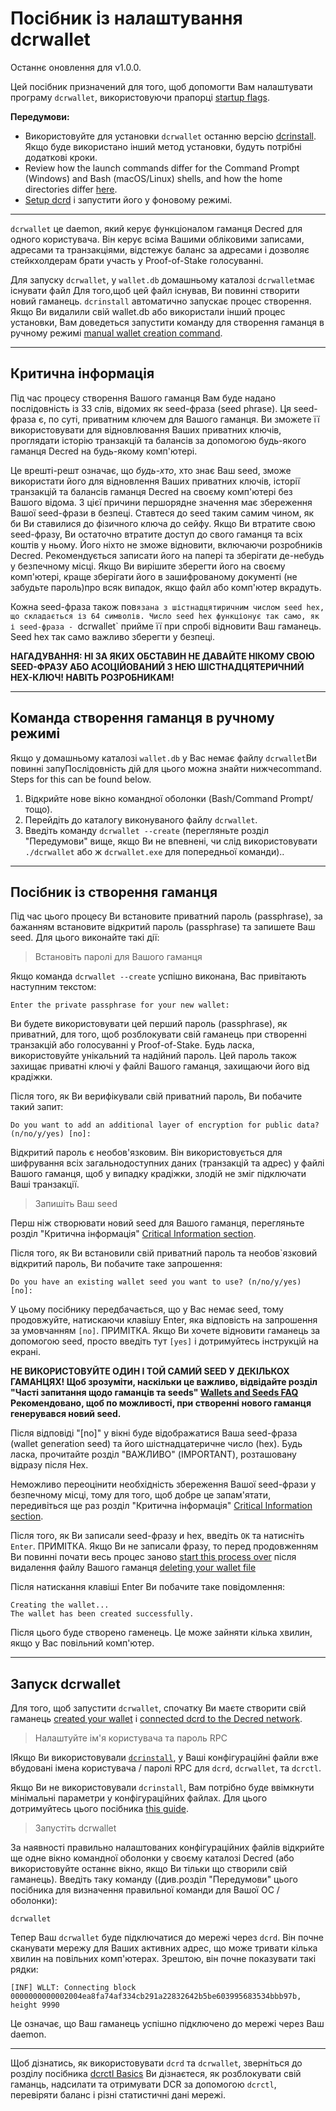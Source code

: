 # Посібник із налаштування dcrwallet 

Останнє оновлення для v1.0.0.

Цей посібник призначений для того, щоб допомогти Вам налаштувати програму `dcrwallet`, використовуючи прапорці [startup flags](/getting-started/startup-basics.md#startup-command-flags). 

**Передумови:**

- Використовуйте для установки `dcrwallet` останню версію [dcrinstall](/getting-started/user-guides/cli-installation.md).  Якщо буде використано інший метод установки, будуть потрібні додаткові кроки.
- Review how the launch commands differ for the Command Prompt (Windows) and Bash (macOS/Linux) shells, and how the home directories differ [here](/getting-started/cli-differences.md).
- [Setup dcrd](/getting-started/user-guides/dcrd-setup.md) і запустити його у фоновому режимі.

---

`dcrwallet` це daemon, який керує функціоналом гаманця Decred для одного користувача. Він керує всіма Вашими обліковими записами, адресами та транзакціями, відстежує баланс за адресами і дозволяє стейкхолдерам брати участь у Proof-of-Stake голосуванні.

Для запуску  `dcrwallet`, у `wallet.db` домашньому каталозі `dcrwallet`має існувати файл Для того,щоб цей файл існував, Ви повинні створити новий гаманець. `dcrinstall` автоматично запускає процес створення. Якщо Ви видалили свій  wallet.db або використали інший процес установки, Вам доведеться запустити команду для створення гаманця в ручному режимі [manual wallet creation command](#manual-wallet-creation-command).

---

## Критична інформація 

Під час процесу створення Вашого гаманця Вам буде надано послідовність із 33 слів, відомих як seed-фраза (seed phrase). Ця seed-фраза є, по суті, приватним ключем для Вашого гаманця. Ви зможете її використовувати для відновлювання Ваших приватних ключів, проглядати історію транзакцій та балансів за допомогою будь-якого гаманця Decred на будь-якому комп'ютері.

Це врешті-решт означає, що *будь-хто*, хто знає Ваш seed, зможе використати його для відновлення Ваших приватних ключів, історії транзакцій та балансів гаманця Decred на своєму комп'ютері без Вашого відома. З цієї причини першорядне значення має збереження Вашої seed-фрази в безпеці. Ставтеся до seed таким самим чином, як би Ви ставилися до фізичного ключа до сейфу. Якщо Ви втратите свою seed-фразу, Ви остаточно втратите доступ до свого гаманця та всіх коштів у ньому. Його ніхто не зможе відновити, включаючи розробників Decred. Рекомендується записати його на папері та зберігати де-небудь у безпечному місці. Якщо Ви вирішите зберегти його на своєму комп'ютері, краще зберігати його в зашифрованому документі (не забудьте пароль)про всяк випадок, якщо файл або комп'ютер вкрадуть.

Кожна seed-фраза також пов`язана з шістнадцятиричним числом seed hex, що складається із 64 символів. Число seed hex функціонує так само, як і seed-фраза - `dcrwallet` прийме її при спробі відновити Ваш гаманець. Seed hex так само важливо зберегти у безпеці.

**НАГАДУВАННЯ: НІ ЗА ЯКИХ ОБСТАВИН НЕ ДАВАЙТЕ НІКОМУ СВОЮ SEED-ФРАЗУ АБО АСОЦІЙОВАНИЙ З НЕЮ ШІСТНАДЦЯТЕРИЧНИЙ HEX-КЛЮЧ! НАВІТЬ РОЗРОБНИКАМ!**

---

## Команда створення гаманця в ручному режимі 

Якщо у домашньому каталозі `wallet.db` у Вас немає файлу `dcrwallet`Ви повинні запуПослідовність дій для цього можна знайти нижчеcommand. Steps for this can be found below.

1. Відкрийте нове вікно командної оболонки (Bash/Command Prompt/тощо).
2. Перейдіть до каталогу виконуваного файлу `dcrwallet`.
3. Введіть команду `dcrwallet --create` (перегляньте розділ "Передумови" вище, якщо Ви не впевнені, чи слід використовувати `./dcrwallet` або ж `dcrwallet.exe` для попередньої команди).. 

---

## Посібник із створення гаманця 

Під час цього процесу Ви встановите приватний пароль (passphrase), за бажанням встановите відкритий пароль (passphrase) та запишете Ваш seed. Для цього виконайте такі дії:

> Встановіть паролі для Вашого гаманця

Якщо команда `dcrwallet --create` успішно виконана, Вас привітають наступним текстом:

```no-highlight
Enter the private passphrase for your new wallet:
```

Ви будете використовувати цей перший пароль (passphrase), як приватний, для того, щоб розблокувати свій гаманець при створенні транзакцій або голосуванні у Proof-of-Stake. Будь ласка, використовуйте унікальний та надійний пароль. Цей пароль також захищає приватні ключі у файлі Вашого гаманця, захищаючи його від крадіжки.

Після того, як Ви верифікували свій приватний пароль, Ви побачите такий запит:

```no-highlight
Do you want to add an additional layer of encryption for public data? (n/no/y/yes) [no]:
```

Відкритий пароль є необов'язковим. Він використовується для шифрування всіх загальнодоступних даних (транзакцій та адрес) у файлі Вашого гаманця, щоб у випадку крадіжки, злодій не зміг підключати Ваші транзакції. 

> Запишіть Ваш seed

Перш ніж створювати новий seed для Вашого гаманця, перегляньте розділ "Критична інформація" [Critical Information section](/getting-started/user-guides/dcrwallet-setup.md#critical-information).

Після того, як Ви встановили свій приватний пароль та необов`язковий відкритий пароль, Ви побачите таке запрошення:

```no-highlight
Do you have an existing wallet seed you want to use? (n/no/y/yes) [no]:
```

У цьому посібнику передбачається, що у Вас немає seed, тому продовжуйте, натискаючи клавішу Enter, яка відповість на запрошення за умовчанням `[no]`. ПРИМІТКА. Якщо Ви хочете відновити гаманець за допомогою seed, просто введіть тут `[yes]` і дотримуйтесь інструкцій на екрані.

<i class="fa fa-exclamation-triangle"></i> **НЕ ВИКОРИСТОВУЙТЕ ОДИН І ТОЙ САМИЙ SEED У ДЕКІЛЬКОХ ГАМАНЦЯХ! Щоб зрозуміти, наскільки це важливо, відвідайте розділ "Часті запитання щодо гаманців та seeds" [Wallets and Seeds FAQ](/faq/wallets-and-seeds.md#3-can-i-run-multiple-wallets) Рекомендовано, щоб по можливості, при створенні нового гаманця генерувався новий seed.** 

Після відповіді "[no]" у вікні буде відображатися Ваша seed-фраза (wallet generation seed) та його шістнадцатеричне число (hex). Будь ласка, прочитайте розділ "ВАЖЛИВО" (IMPORTANT), розташовану відразу після Hex.

Неможливо переоцінити необхідність збереження Вашої seed-фрази у безпечному місці, тому для того, щоб добре це запам'ятати, передивіться ще раз розділ "Критична інформація" [Critical Information section](/getting-started/user-guides/dcrwallet-setup.md#critical-information).

Після того, як Ви записали seed-фразу и hex, введіть `OK` та натисніть `Enter`. ПРИМІТКА. Якщо Ви не записали фразу, то перед продовженням  Ви повинні почати весь процес заново [start this process over](/getting-started/user-guides/dcrwallet-setup.md#create-a-new-wallet) після видалення файлу Вашого гаманця [deleting your wallet file](/advanced/deleting-your-wallet.md)

Після натискання клавіші Enter Ви побачите таке повідомлення:

```no-highlight
Creating the wallet...
The wallet has been created successfully.
```

Після цього буде створено гаменець. Це може зайняти кілька хвилин, якщо у Вас повільний комп'ютер.

---

## Запуск dcrwallet 

Для того, щоб запустити `dcrwallet`, спочатку Ви маєте створити свій гаманець [created your wallet](#wallet-creation-walkthrough) і
[connected dcrd to the Decred network](/getting-started/user-guides/dcrd-setup.md#connect-to-the-decred-network).

> Налаштуйте ім'я користувача та пароль RPC

IЯкщо Ви використовували [`dcrinstall`](/getting-started/user-guides/cli-installation.md), у Ваші конфігураційні файли вже вбудовані імена користувача / паролі RPC для `dcrd`, `dcrwallet`, та `dcrctl`.

Якщо Ви не використовували `dcrinstall`, Вам потрібно буде ввімкнути мінімальні параметри у конфігураційних файлах. Для цього дотримуйтесь цього посібника [this guide](/advanced/manual-cli-install.md#minimum-configuration).

> Запустіть dcrwallet 

За наявності правильно налаштованих конфігураційних файлів відкрийте ще одне вікно командної оболонки у своєму каталозі Decred (або використовуйте останнє вікно, якщо Ви тільки що створили свій гаманець). Введіть таку команду ((див.розділ "Передумови" цього посібника для визначення правильної команди для Вашої ОС / оболонки):

```no-highlight
dcrwallet
```

Тепер Ваш `dcrwallet` буде підключатися до мережі через `dcrd`. Він почне сканувати мережу для Ваших активних адрес, що може тривати кілька хвилин на повільних комп'ютерах. Зрештою, він почне показувати такі рядки:

```no-highlight
[INF] WLLT: Connecting block 0000000000002004ea8fa74af334cb291a22832642b5be603995683534bbb97b, height 9990
```

Це означає, що Ваш гаманець успішно підключено до мережі
через Ваш daemon.

---

Щоб дізнатись, як використовувати `dcrd` та  `dcrwallet`, зверніться до розділу посібника [dcrctl Basics](/getting-started/user-guides/dcrctl-basics.md) Ви дізнаєтеся, як розблокувати свій гаманць, надсилати та отримувати DCR за допомогою `dcrctl`, перевіряти баланс і різні статистичні дані мережі.
